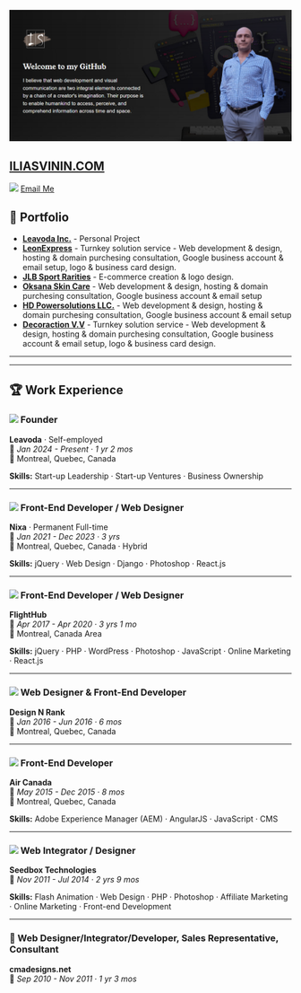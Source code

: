 ![Banner](https://raw.githubusercontent.com/flirtman/flirtman/refs/heads/main/github-banner.png)

## [ILIASVININ.COM](https://iliasvinin/com) 
<img src="https://img.icons8.com/ios-filled/50/000000/email.png" width="20"/> [Email Me](mailto:iliasvinin@gmail.com)


## 📁 Portfolio

- **[Leavoda Inc.](https://leavoda.com)** - Personal Project
- **[LeonExpress](https://leaonexpress.com/)** - Turnkey solution service - Web development & design, hosting & domain purchesing consultation, Google business account & email setup, logo & business card design.
- **[JLB Sport Rarities](https://jlbsportrarities.com/)** - E-commerce creation & logo design.
- **[Oksana Skin Care](https://oksanaskincare.com)** - Web development & design, hosting & domain purchesing consultation, Google business account & email setup
- **[HD Powersolutions LLC.](hdpowersolutionsllc.com)** - Web development & design, hosting & domain purchesing consultation, Google business account & email setup
- **[Decoraction V.V](https://decorationvv.com/)** - Turnkey solution service - Web development & design, hosting & domain purchesing consultation, Google business account & email setup, logo & business card design.

---
---

## 🏆 Work Experience

### <img src="https://media.licdn.com/dms/image/v2/D4E0BAQEWRrM89Sm_hw/company-logo_100_100/company-logo_100_100/0/1724250672722?e=1747267200&v=beta&t=pQPkkptyGT1hCQZVTLr4tyiY9hSZepUhWNZ1lk4B6a4" width="40"/> Founder  
**Leavoda** · Self-employed  
📅 *Jan 2024 - Present · 1 yr 2 mos*  
📍 Montreal, Quebec, Canada  

**Skills:** Start-up Leadership · Start-up Ventures · Business Ownership   

---

### <img src="https://media.licdn.com/dms/image/v2/C4D0BAQEc6JTQs_CBcw/company-logo_100_100/company-logo_100_100/0/1631370684678/nixa_logo?e=1747267200&v=beta&t=4UwdFhzz5n-jGSH1_YkkBFSrnWQBjhbNMXNiQVVOt2k" width="40"/> Front-End Developer / Web Designer  
**Nixa** · Permanent Full-time  
📅 *Jan 2021 - Dec 2023 · 3 yrs*  
📍 Montreal, Quebec, Canada · Hybrid  

**Skills:** jQuery · Web Design · Django · Photoshop · React.js  

---

### <img src="https://media.licdn.com/dms/image/v2/D4E0BAQEcBW57ucQcxA/company-logo_100_100/company-logo_100_100/0/1704729571865/flighthub_logo?e=1747267200&v=beta&t=0K1NrD11s3JNkxCP7sAuJQ5ZmI6rC49cBLhdHe9HvSo" width="40"/> Front-End Developer / Web Designer  
**FlightHub**  
📅 *Apr 2017 - Apr 2020 · 3 yrs 1 mo*  
📍 Montreal, Canada Area  

**Skills:** jQuery · PHP · WordPress · Photoshop · JavaScript · Online Marketing · React.js  

---

### <img src="https://media.licdn.com/dms/image/v2/C4E0BAQEoL8z-o5aCfQ/company-logo_100_100/company-logo_100_100/0/1631312444487?e=1747267200&v=beta&t=dtNsle_5Jw40Dbjr3SjywkqxH63FUfFed8GDbGCMBo4" width="40"/> Web Designer & Front-End Developer  
**Design N Rank**  
📅 *Jan 2016 - Jun 2016 · 6 mos*  
📍 Montreal, Quebec, Canada  

---

### <img src="https://media.licdn.com/dms/image/v2/D560BAQHUz0NIqTWdOQ/company-logo_100_100/company-logo_100_100/0/1725970321495/air_canada_logo?e=1747267200&v=beta&t=BthbOnrx0cQCZEgo7b4CPdX2qFs0sjsPnig7vU98uUg" width="40"/> Front-End Developer  
**Air Canada**  
📅 *May 2015 - Dec 2015 · 8 mos*  
📍 Montreal, Quebec, Canada  

**Skills:** Adobe Experience Manager (AEM) · AngularJS · JavaScript · CMS  

---

### <img src="https://media.licdn.com/dms/image/v2/C560BAQExgDlPs8F8Cw/company-logo_100_100/company-logo_100_100/0/1655927823937/seedbox_technologies_logo?e=1747267200&v=beta&t=A1hBs4Q7kUHiHkJUQQhYbyjjomemcd0N-5PZ4ZMs8XA" width="40"/> Web Integrator / Designer  
**Seedbox Technologies**  
📅 *Nov 2011 - Jul 2014 · 2 yrs 9 mos*  

**Skills:** Flash Animation · Web Design · PHP · Photoshop · Affiliate Marketing · Online Marketing · Front-end Development  

---

### 🎨 Web Designer/Integrator/Developer, Sales Representative, Consultant  
**cmadesigns.net**  
📅 *Sep 2010 - Nov 2011 · 1 yr 3 mos*  
